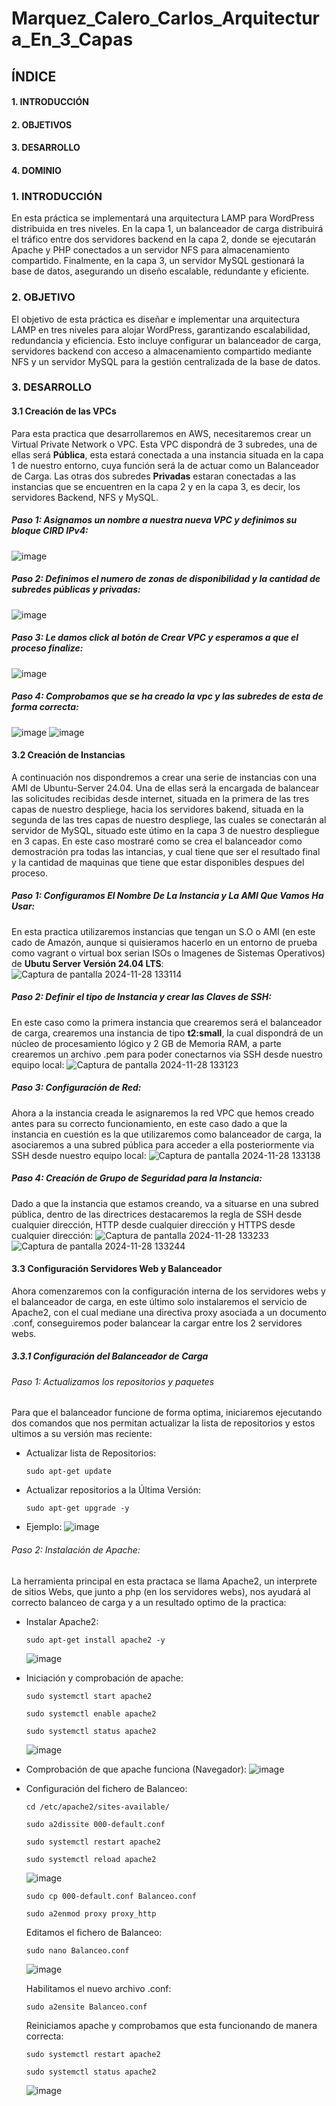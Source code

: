 # Marquez_Calero_Carlos_Arquitectura_En_3_Capas

## ÍNDICE
#### 1. INTRODUCCIÓN
#### 2. OBJETIVOS
#### 3. DESARROLLO
#### 4. DOMINIO

### 1. INTRODUCCIÓN
En esta práctica se implementará una arquitectura LAMP para WordPress distribuida en tres niveles. En la capa 1, un balanceador de carga distribuirá el tráfico entre dos servidores backend en la capa 2, donde se ejecutarán Apache y PHP conectados a un servidor NFS para almacenamiento compartido. Finalmente, en la capa 3, un servidor MySQL gestionará la base de datos, asegurando un diseño escalable, redundante y eficiente.

### 2. OBJETIVO
El objetivo de esta práctica es diseñar e implementar una arquitectura LAMP en tres niveles para alojar WordPress, garantizando escalabilidad, redundancia y eficiencia. Esto incluye configurar un balanceador de carga, servidores backend con acceso a almacenamiento compartido mediante NFS y un servidor MySQL para la gestión centralizada de la base de datos.

### 3. DESARROLLO

#### 3.1 Creación de las VPCs
Para esta practica que desarrollaremos en AWS, necesitaremos crear un Virtual Private Network o VPC. Esta VPC dispondrá de 3 subredes, una de ellas será **Pública**, esta estará conectada a una instancia situada en la capa 1 de nuestro entorno, cuya función será la de actuar como un Balanceador de Carga. Las otras dos subredes **Privadas** estaran conectadas a las instancias que se encuentren en la capa 2 y en la capa 3, es decir, los servidores Backend, NFS y MySQL.

##### Paso 1: Asignamos un nombre a nuestra nueva VPC y definimos su bloque CIRD IPv4:
![image](https://github.com/user-attachments/assets/25461ddd-61d9-4e03-8deb-28d05cee460e)

##### Paso 2: Definimos el numero de zonas de disponibilidad y la cantidad de subredes públicas y privadas:
![image](https://github.com/user-attachments/assets/eadd99c7-541a-447f-9635-30c011b6d66a)

##### Paso 3: Le damos click al botón de **Crear VPC** y esperamos a que el proceso finalize:
![image](https://github.com/user-attachments/assets/5f5861d6-acdc-4c73-aa62-a4299f12f7d1)

##### Paso 4: Comprobamos que se ha creado la vpc  y las subredes de esta de forma correcta:
![image](https://github.com/user-attachments/assets/9c1b8299-339a-43cc-a8be-fc994f955f4e)
![image](https://github.com/user-attachments/assets/296fe761-524c-4c95-8e30-f646b4d51deb)

#### 3.2 Creación de Instancias
A continuación nos dispondremos a crear una serie de instancias con una AMI de Ubuntu-Server 24.04. Una de ellas será la encargada de balancear las solicitudes recibidas desde internet, situada en la primera de las tres capas de nuestro despliege, hacia los servidores bakend, situada en la segunda de las tres capas de nuestro despliege, las cuales se conectarán al servidor de MySQL, situado este útimo en la capa 3 de nuestro despliegue en 3 capas. En este caso mostraré como se crea el balanceador como demostración pra todas las intancias, y cual tiene que ser el resultado final y la cantidad de maquinas que tiene que estar disponibles despues del proceso.

##### Paso 1: Configuramos El Nombre De La Instancia y La AMI Que Vamos Ha Usar:
En esta practica utilizaremos instancias que tengan un S.O o AMI (en este cado de Amazón, aunque si quisieramos hacerlo en un entorno de prueba como vagrant o virtual box serian ISOs o Imagenes de Sistemas Operativos) de **Ubutu Server Versión 24.04 LTS**:
![Captura de pantalla 2024-11-28 133114](https://github.com/user-attachments/assets/adbcd779-e5be-4f8d-980d-a3fc3b4db2f6)

##### Paso 2: Definir el tipo de Instancia y crear las Claves de SSH:
En este caso como la primera instancia que crearemos será el balanceador de carga, crearemos una instancia de tipo **t2:small**, la cual dispondrá de un núcleo de procesamiento lógico y 2 GB de Memoria RAM, a parte crearemos un archivo .pem para poder conectarnos via SSH desde nuestro equipo local:
![Captura de pantalla 2024-11-28 133123](https://github.com/user-attachments/assets/0ffb720a-303a-428f-a139-a975cd589c5e)

##### Paso 3: Configuración de Red:
Ahora a la instancia creada le asignaremos la red VPC que hemos creado antes para su correcto funcionamiento, en este caso dado a que la instancia en cuestión es la que utilizaremos como balanceador de carga, la asociaremos a una subred pública para acceder a ella posteriormente via SSH desde nuestro equipo local:
![Captura de pantalla 2024-11-28 133138](https://github.com/user-attachments/assets/81c49ef7-cd3c-4150-88e6-2eb9206a653b)

##### Paso 4: Creación de Grupo de Seguridad para la Instancia:
Dado a que la instancia que estamos creando, va a situarse en una subred pública, dentro de las directrices destacaremos la regla de SSH desde cualquier dirección, HTTP desde cualquier dirección y HTTPS desde cualquier dirección:
![Captura de pantalla 2024-11-28 133233](https://github.com/user-attachments/assets/550f1a63-ba3b-445a-b05e-79fdbc41533d)
![Captura de pantalla 2024-11-28 133244](https://github.com/user-attachments/assets/622c34d7-6d80-4546-bd5c-bed8d6235cc8)

#### 3.3 Configuración Servidores Web y Balanceador
Ahora comenzaremos con la configuración interna de los servidores webs y el balanceador de carga, en este último solo instalaremos el servicio de Apache2, con el cual mediane una directiva proxy asociada a un documento .conf, conseguiremos poder balancear la cargar entre los 2 servidores webs.

##### 3.3.1 Configuración del Balanceador de Carga

###### Paso 1: Actualizamos los repositorios y paquetes
Para que el balanceador funcione de forma optima, iniciaremos ejecutando dos comandos que nos permitan actualizar la lista de repositorios y estos ultimos a su versión mas reciente:
- Actualizar lista de Repositorios:
  ```
  sudo apt-get update
  ```
- Actualizar repositorios a la Última Versión:
  ```
  sudo apt-get upgrade -y
  ```
- Ejemplo:
  ![image](https://github.com/user-attachments/assets/f55114b3-cfef-4b6f-b236-37c70f63ec28)

###### Paso 2: Instalación de Apache:
La herramienta principal en esta practaca se llama Apache2, un interprete de sitios Webs, que junto a php (en los servidores webs), nos ayudará al correcto balanceo de carga y a un resultado optimo de la practica:
- Instalar Apache2:
  ```
  sudo apt-get install apache2 -y
  ```
  ![image](https://github.com/user-attachments/assets/30573682-31fa-47d2-a520-a4041c955c8a)

- Iniciación y comprobación de apache:
  ```
  sudo systemctl start apache2
  ```
  ```
  sudo systemctl enable apache2
  ```
  ```
  sudo systemctl status apache2
  ```
  ![image](https://github.com/user-attachments/assets/b36a0137-75b8-4c23-87f4-cde243066e60)

- Comprobación de que apache funciona (Navegador):
  ![image](https://github.com/user-attachments/assets/c3ec103f-a0d6-4544-985e-634bdaf92e96)

- Configuración del fichero de Balanceo:
  ```
  cd /etc/apache2/sites-available/
  ```
  ```
  sudo a2dissite 000-default.conf
  ```
  ```
  sudo systemctl restart apache2
  ```
  ```
  sudo systemctl reload apache2
  ```
  ![image](https://github.com/user-attachments/assets/e4a0ed5d-b5b5-4bcc-8e97-0dbd4ad68248)
  ```
  sudo cp 000-default.conf Balanceo.conf
  ```
  ```
  sudo a2enmod proxy proxy_http
  ```
  Editamos el fichero de Balanceo:
  ```
  sudo nano Balanceo.conf
  ```
  ![image](https://github.com/user-attachments/assets/1837cd7e-de5a-4002-b870-3b8940baa461)

  Habilitamos el nuevo archivo .conf:
  ```
  sudo a2ensite Balanceo.conf
  ```
  Reiniciamos apache y comprobamos que esta funcionando de manera correcta:
  ```
  sudo systemctl restart apache2
  ```
  ```
  sudo systemctl status apache2
  ```
  ![image](https://github.com/user-attachments/assets/4dc4f535-94d6-492f-9509-9e44f1e4f70b)



















